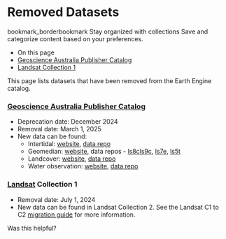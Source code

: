  
#  Removed Datasets
bookmark_borderbookmark Stay organized with collections  Save and categorize content based on your preferences.
  * On this page
  * [Geoscience Australia Publisher Catalog](https://developers.google.com/earth-engine/datasets/reference/removed_datasets#geoscience_australia_publisher_catalog)
  * [Landsat Collection 1](https://developers.google.com/earth-engine/datasets/reference/removed_datasets#landsat_collection_1)


This page lists datasets that have been removed from the Earth Engine catalog.
### [Geoscience Australia Publisher Catalog](https://developers.google.com/earth-engine/datasets/publisher/geoscience-aus-cat)
  * Deprecation date: December 2024
  * Removal date: March 1, 2025
  * New data can be found: 
    * Intertidal: [website](https://knowledge.dea.ga.gov.au/data/product/dea-intertidal/), [data repo](https://data.dea.ga.gov.au/?prefix=derivative/ga_s2ls_intertidal_cyear_3/)
    * Geomedian: [website](https://knowledge.dea.ga.gov.au/data/product/dea-geometric-median-and-median-absolute-deviation-landsat/), data repos - [ls8cls9c](https://data.dea.ga.gov.au/?prefix=derivative/ga_ls8cls9c_gm_cyear_3/), [ls7e](https://data.dea.ga.gov.au/?prefix=derivative/ga_ls7e_gm_cyear_3/), [ls5t](https://data.dea.ga.gov.au/?prefix=derivative/ga_ls5t_gm_cyear_3/)
    * Landcover: [website](https://knowledge.dea.ga.gov.au/data/product/dea-land-cover-landsat/), [data repo](https://data.dea.ga.gov.au/?prefix=derivative/ga_ls_landcover_class_cyear_3/)
    * Water observation: [website](https://knowledge.dea.ga.gov.au/data/product/dea-water-observations-landsat/), [data repo](https://data.dea.ga.gov.au/?prefix=derivative/ga_ls_wo_3/2-0-0)


### [Landsat](https://developers.google.com/earth-engine/datasets/catalog/landsat) Collection 1
  * Removal date: July 1, 2024
  * New data can be found in Landsat Collection 2. See the Landsat C1 to C2 [migration guide](https://developers.google.com/earth-engine/landsat_c1_to_c2) for more information.


Was this helpful?
